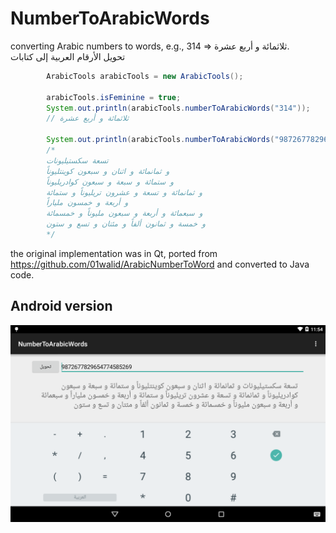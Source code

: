 # NumberToArabicWords
converting Arabic numbers to words, e.g., 314 => ثلاثمائة و أربع عشرة.<br>
 تحويل الأرقام العربية إلى كتابات

```java
        ArabicTools arabicTools = new ArabicTools();

        arabicTools.isFeminine = true;
        System.out.println(arabicTools.numberToArabicWords("314")); 
        // ثلاثمائة و أربع عشرة 
        
        System.out.println(arabicTools.numberToArabicWords("9872677829654774585269"));
        /*
        تسعة سكستيليونات
        و ثمانمائة و اثنان و سبعون كوينتليوناً 
        و ستمائة و سبعة و سبعون كوادريليوناً 
        و ثمانمائة و تسعة و عشرون تريليوناً و ستمائة 
        و أربعة و خمسون ملياراً 
        و سبعمائة و أربعة و سبعون مليوناً و خمسمائة 
        و خمسة و ثمانون ألفاً و مئتان و تسع و ستون 
        */

```

the original implementation was in Qt, ported from https://github.com/01walid/ArabicNumberToWord and converted to Java code.

Android version
----

[![ArabicNumberToWords](https://github.com/bluemix/NumberToArabicWordsAndroid/blob/master/device-2015-08-23-235431.png)](https://github.com/bluemix/NumberToArabicWordsAndroid)


